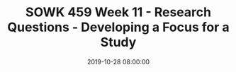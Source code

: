---
layout: single_presentation
name: week-11-research-questions-developing-a-focus-for-a-study.md
title: "SOWK 459 Week 11 - Research Questions - Developing a Focus for a Study"
date:  2019-10-28 08:00:00
presentation_id: gIgNcq
permalink: /gIgNcq/
redirect_from:
  - /presentations/gIgNcq/week-11-research-questions-developing-a-focus-for-a-study
slides: 
  - slide_name: deck-4034-large-0.jpeg
    slide_text: >
      <p><strong>Location</strong>: CBC Campus - Tuesday T-336 &amp; SWL-220<br />
      <strong>Time</strong>: Tuesdays and Thursdays from 5:30-8:15<br />
      <strong>Week 11</strong>: 10/28/19 — 11/03/19<br />
      <strong>Reading Assignment</strong>: DeCarlo (2018) chapter eight<br />
      <strong>Topic and Content Area</strong>: Research Questions<br />
      <strong>Assignments Due</strong>: Assignment 10: research question is due Friday 11/01/19 at 11:55 PM via My Heritage; Assignment 02: reading quiz for chapter eight is due at 5:30 PM prior to class via My Heritage<br />
      <strong>Other Important Information</strong>: N/A</p>
      
  - slide_name: deck-4034-large-1.jpeg
    slide_text: >
      <ul>
      <li>We will <strong>identify</strong> the qualities of a good research question.</li>
      <li>We will <strong>write</strong> good research questions for our proposals.</li>
      </ul>
      
  - slide_name: deck-4034-large-2.jpeg
    slide_text: >
      <ul>
      <li>It is empirical, not ethical</li>
      <li>It is written in the form of a question</li>
      <li>It is clearly written</li>
      <li>It is not a yes/no</li>
      <li>It has more than one plausible</li>
      <li>It considers relationships among multiple variables</li>
      <li>It is specific and clear about the concepts it addresses</li>
      <li>It contains a target population</li>
      </ul>
      
  - slide_name: deck-4034-large-3.jpeg
    slide_text: >
      <ul>
      <li>What percentage of youth use alcohol in Toppenish, Washington?</li>
      <li>What are the effects of youth alcohol use in the United States?</li>
      <li>How many drinks does the average Toppenish youth drink in a typical week?</li>
      <li>How does parents’ educational level affect the use of alcohol among youth in Toppenish, Washington?</li>
      <li>What is the relationship between youth alcohol use and suicide ideation in Toppenish, Washington?</li>
      </ul>
      
  - slide_name: deck-4034-large-4.jpeg
    slide_text: >
      <ul>
      <li>How does the number of drinks a youth has in a typical week relate to early initiation of sexual behavior?</li>
      <li>How are schools addressing youth alcohol use?</li>
      <li>What are the effects of alcohol prevention programs on the rate of alcohol use among Toppenish high school students?</li>
      <li>What are the causes of domestic violence?</li>
      </ul>
      
  - slide_name: deck-4034-large-5.jpeg
    slide_text: >
      <p>Write a high-quality research question for your proposal.
      Check it with a peer to get feedback.</p>
      
  - slide_name: deck-4034-large-6.jpeg
    slide_text: >
      <p>Share your research questions in your group
      Do they meet the criteria for a good research question
      Do they have…
      An independent variable
      A dependent variable
      A target population
      Do they contain any “watch words”…
      IV watch words: factors, causes
      DV watch words: effects, outcomes, effective, useful, efficient
      Etc., so forth,</p>
      
  - slide_name: deck-4034-large-7.jpeg
    slide_text: >
      <p>Nomothetic Questions</p>
      <p>What is true for everyone
      Theory-testing
      Deductive reasoning
      Generalizability
      Prediction
      Quantitative
      Independent and dependent variables.  Clear causality
      Doesn’t change during a study</p>
      <p>Idiographic questions
      What is true for a group of people, in one time and place
      Theory-building
      Inductive reasoning
      Understanding
      Qualitative
      Many variables, complicated connections.
      Open to change during a study</p>
      
  - slide_name: deck-4034-large-8.jpeg
    slide_text: >
      <p>Watch video</p>
      
  - slide_name: deck-4034-large-9.jpeg
    slide_text: >
      <p>After watching the video…</p>
      <p>What do you notice about this kind of research?</p>
      <ul>
      <li>Control &amp; predict vs. listen &amp; understand</li>
      <li>Clean &amp; clear vs. unpredictable &amp; complicated</li>
      <li>Objectivity &amp; math vs. subjectivity &amp; researcher-as-instrument</li>
      </ul>
      
  - slide_name: deck-4034-large-10.jpeg
    slide_text: >
      <p>Discussion and follow up from annotated bibliography</p>
      
presentation_description: >
  <p>This presentation is focused on developing research questions.</p>
  
downloadable_slides: deck-4034.pdf
slides_count: 11
header:
  teaser: deck-4034-thumb-0.jpeg
presentation_video:
location: "Heritage University"
tags:
  - Heritage University
  - BASW Program
  - SOWK 459w
---